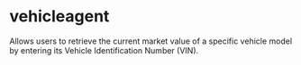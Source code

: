 # vehicleagent
Allows users to retrieve the current market value of a specific vehicle model by entering its Vehicle Identification Number (VIN).
